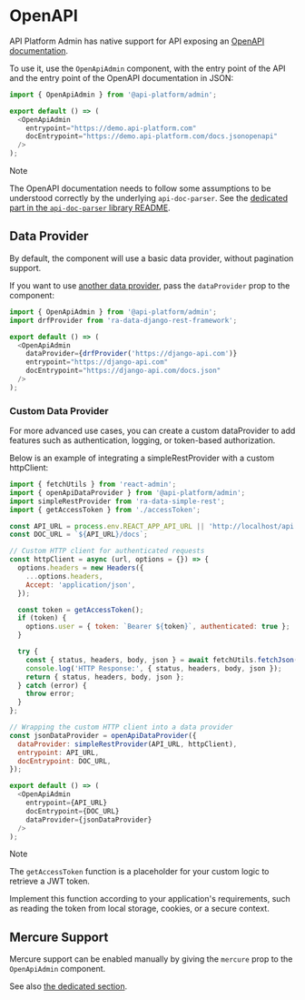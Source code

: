 # OpenAPI

API Platform Admin has native support for API exposing an [OpenAPI documentation](https://www.openapis.org/).

To use it, use the `OpenApiAdmin` component, with the entry point of the API and the entry point of the OpenAPI documentation in JSON:

```javascript
import { OpenApiAdmin } from '@api-platform/admin';

export default () => (
  <OpenApiAdmin
    entrypoint="https://demo.api-platform.com"
    docEntrypoint="https://demo.api-platform.com/docs.jsonopenapi"
  />
);
```

> [!NOTE]
>
> The OpenAPI documentation needs to follow some assumptions to be understood correctly by the underlying `api-doc-parser`.
> See the [dedicated part in the `api-doc-parser` library README](https://github.com/api-platform/api-doc-parser#openapi-support).

## Data Provider

By default, the component will use a basic data provider, without pagination support.

If you want to use [another data provider](https://marmelab.com/react-admin/DataProviderList.html), pass the `dataProvider` prop to the component:

```javascript
import { OpenApiAdmin } from '@api-platform/admin';
import drfProvider from 'ra-data-django-rest-framework';

export default () => (
  <OpenApiAdmin
    dataProvider={drfProvider('https://django-api.com')}
    entrypoint="https://django-api.com"
    docEntrypoint="https://django-api.com/docs.json"
  />
);
```

### Custom Data Provider

For more advanced use cases, you can create a custom dataProvider to add features such as authentication,
logging, or token-based authorization.

Below is an example of integrating a simpleRestProvider with a custom httpClient:

```javascript
import { fetchUtils } from 'react-admin';
import { openApiDataProvider } from '@api-platform/admin';
import simpleRestProvider from 'ra-data-simple-rest';
import { getAccessToken } from './accessToken';

const API_URL = process.env.REACT_APP_API_URL || 'http://localhost/api';
const DOC_URL = `${API_URL}/docs`;

// Custom HTTP client for authenticated requests
const httpClient = async (url, options = {}) => {
  options.headers = new Headers({
    ...options.headers,
    Accept: 'application/json',
  });

  const token = getAccessToken();
  if (token) {
    options.user = { token: `Bearer ${token}`, authenticated: true };
  }

  try {
    const { status, headers, body, json } = await fetchUtils.fetchJson(url, options);
    console.log('HTTP Response:', { status, headers, body, json });
    return { status, headers, body, json };
  } catch (error) {
    throw error;
  }
};

// Wrapping the custom HTTP client into a data provider
const jsonDataProvider = openApiDataProvider({
  dataProvider: simpleRestProvider(API_URL, httpClient),
  entrypoint: API_URL,
  docEntrypoint: DOC_URL,
});

export default () => (
  <OpenApiAdmin
    entrypoint={API_URL}
    docEntrypoint={DOC_URL}
    dataProvider={jsonDataProvider}
  />
);

```

> [!NOTE]
>
> The `getAccessToken` function is a placeholder for your custom logic to retrieve a JWT token.
>
> Implement this function according to your application's requirements, such as reading the token from local storage,
> cookies, or a secure context.

## Mercure Support

Mercure support can be enabled manually by giving the `mercure` prop to the `OpenApiAdmin` component.

See also [the dedicated section](real-time-mercure.md).

